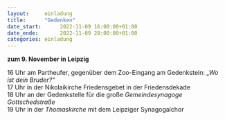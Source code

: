 ```yaml
---
layout:     einladung
title:      "Gedenken"
date_start:      2022-11-09 16:00:00+01:00
date_ende:       2022-11-09 20:00:00+01:00
categories: einladung
---
```


**zum 9. November in Leipzig**

16 Uhr am Partheufer, gegenüber dem Zoo-Eingang am Gedenkstein: *„Wo ist dein Bruder?“*
<br>
17 Uhr in der Nikolaikirche Friedensgebet in der Friedensdekade
<br>
18 Uhr an der Gedenkstelle für die große *Gemeindesynagoge Gottschedstraße*
<br>
19 Uhr in der *Thomaskirche* mit dem Leipziger Synagogalchor

